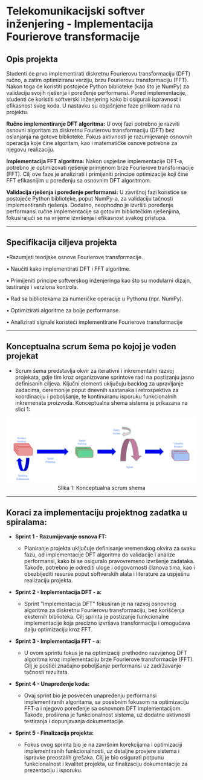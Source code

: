 # Telekomunikacijski softver inženjering  - Implementacija Fourierove transformacije


## Opis projekta

Studenti će prvo implementirati diskretnu Fourierovu transformaciju (DFT)
ručno, a zatim optimiziranu verziju, brzu Fourierovu transformaciju (FFT).
Nakon toga će koristiti postojeće Python biblioteke (kao što je NumPy) za
validaciju svojih rješenja i poređenje performansi. Pored implementacije, studenti će koristiti softverski inženjering kako bi osigurali ispravnost i efikasnost
svog koda. U nastavku su objašnjene faze prilikom rada na projektu.

**Ručno implementiranje DFT algoritma:**
U ovoj fazi potrebno je razviti osnovni algoritam za diskretnu Fourierovu transformaciju (DFT) bez oslanjanja na gotove biblioteke. Fokus aktivnosti je razumijevanje osnovnih operacija koje   čine algoritam, kao i matematičke osnove potrebne za njegovu realizaciju.

**Implementacija FFT algoritma:**
Nakon uspješne implementacije DFT-a, potrebno je optimizovati rješenje primjenom brze Fourierove transformacije (FFT). Cilj ove faze je analizirati i primijeniti principe optimizacije koji čine FFT efikasnijim u poređenju sa osnovnim DFT algoritmom.

**Validacija rješenja i poređenje performansi:**
U završnoj fazi koristiće se postojeće Python biblioteke, poput NumPy-a, za validaciju tačnosti implementiranih rješenja. Dodatno, neophodno je izvršiti poređenje performansi ručne   implementacije sa gotovim bibliotečkim rješenjima, fokusirajući se na vrijeme izvršenja i efikasnost svakog pristupa.

---
## Specifikacija ciljeva projekta

•Razumjeti teorijske osnove Fourierove transformacije.

• Naučiti kako implementirati DFT i FFT algoritme.

• Primijeniti principe softverskog inženjeringa kao što su modularni dizajn,
  testiranje i verziona kontrola.
  
• Rad sa bibliotekama za numeričke operacije u Pythonu (npr. NumPy).

• Optimizirati algoritme za bolje performanse.

• Analizirati signale koristeći implementirane Fourierove transformacije

---
## Konceptualna scrum šema po kojoj je vođen projekat

-  Scrum šema predstavlja okvir za iterativni i inkrementalni razvoj projekata, gdje tim kroz organizovane sprintove radi na postizanju jasno definisanih ciljeva. Ključni elementi uključuju backlog za upravljanje zadacima, ceremonije 
  poput dnevnih sastanaka i retrospektiva za koordinaciju i poboljšanje, te kontinuiranu isporuku funkcionalnih inkremenata proizvoda. Konceptualna shema sistema je prikazana na slici 1:

<p align="center">
<img src="Slike/scrum_shema.PNG"">
<br>
Slika 1: Konceptualna scrum shema 
</p>


---

## Koraci za implementaciju projektnog zadatka u spiralama:

- **Sprint 1 - Razumijevanje osnova FT:**
  - Planiranje projekta uključuje definisanje vremenskog okvira za svaku fazu, od implementacije DFT algoritma do validacije i analize performansi, kako bi se osiguralo pravovremeno izvršenje zadataka. Takođe, potrebno je odrediti uloge i odgovornosti članova tima, kao i obezbijediti resurse poput softverskih alata i literature za uspješnu realizaciju projekta.

- **Sprint 2 - Implementacija DFT - a:**
  - Sprint "Implementacija DFT" fokusiran je na razvoj osnovnog algoritma za diskretnu Fourierovu transformaciju, bez korišćenja eksternih biblioteka. Cilj sprinta je postizanje funkcionalne implementacije koja precizno izvršava transformaciju i omogućava dalju optimizaciju kroz FFT.

- **Sprint 3 - Implementacija FFT - a:**
  - U ovom sprintu fokus je na optimizaciji prethodno razvijenog DFT algoritma kroz implementaciju brze Fourierove transformacije (FFT). Cilj je postići značajno poboljšanje performansi uz zadržavanje tačnosti rezultata.

- **Sprint 4 - Unapređenje koda:**
  - Ovaj sprint bio je posvećen unapređenju performansi implementiranih algoritama, sa posebnim fokusom na optimizaciju FFT-a i njegovo poređenje sa osnovnom DFT implementacijom. Takođe, proširena je funkcionalnost sistema, uz dodatne aktivnosti testiranja i dopunjavanja dokumentacije.

- **Sprint 5 - Finalizacija projekta:**
  - Fokus ovog sprinta bio je na završnim korekcijama i optimizaciji implementiranih funkcionalnosti, uz detaljne provjere sistema i ispravke preostalih grešaka. Cilj je bio osigurati potpunu funkcionalnost i kvalitet projekta, uz finalizaciju dokumentacije za prezentaciju i isporuku.
